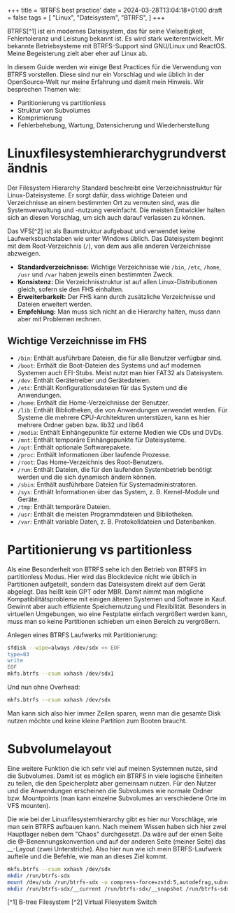 +++
title = 'BTRFS best practice'
date = 2024-03-28T13:04:18+01:00
draft = false
tags = [
    "Linux",
    "Dateisystem",
    "BTRFS",
]
+++

BTRFS[^1] ist ein modernes Dateisystem, das für seine Vielseitigkeit, Fehlertoleranz und Leistung bekannt ist. Es wird stark weiterentwickelt. Mir bekannte Betriebsysteme mit BTRFS-Support sind GNU/Linux und ReactOS. Meine Begeisterung zielt aber eher auf Linux ab.

In diesem Guide werden wir einige Best Practices für die Verwendung von BTRFS vorstellen. Diese sind nur ein Vorschlag und wie üblich in der OpenSource-Welt nur meine Erfahrung und damit mein Hinweis. Wir besprechen Themen wie:
- Partitionierung vs partitionless
- Struktur von Subvolumes
- Komprimierung
- Fehlerbehebung, Wartung, Datensicherung und Wiederherstellung

# Linuxfilesystemhierarchygrundverständnis
Der Filesystem Hierarchy Standard beschreibt eine Verzeichnisstruktur für Linux-Dateisysteme. Er sorgt dafür, dass wichtige Dateien und Verzeichnisse an einem bestimmten Ort zu vermuten sind, was die Systemverwaltung und -nutzung vereinfacht. Die meisten Entwickler halten sich an diesen Vorschlag, um sich auch darauf verlassen zu können.

Das VFS[^2] ist als Baumstruktur aufgebaut und verwendet keine Laufwerksbuchstaben wie unter Windows üblich. Das Dateisystem beginnt mit dem Root-Verzeichnis (`/`), von dem aus alle anderen Verzeichnisse abzweigen.

- **Standardverzeichnisse:** Wichtige Verzeichnisse wie `/bin`, `/etc`, `/home`, `/usr` und `/var` haben jeweils einen bestimmten Zweck.
- **Konsistenz:** Die Verzeichnisstruktur ist auf allen Linux-Distributionen gleich, sofern sie den FHS einhalten.
- **Erweiterbarkeit:** Der FHS kann durch zusätzliche Verzeichnisse und Dateien erweitert werden.
- **Empfehlung:** Man muss sich nicht an die Hierarchy halten, muss dann aber mit Problemen rechnen.

## Wichtige Verzeichnisse im FHS

* `/bin`: Enthält ausführbare Dateien, die für alle Benutzer verfügbar sind.
* `/boot`: Enthält die Boot-Dateien des Systems und auf modernen Systemen auch EFI-Stubs. Meist nutzt man hier FAT32 als Dateisystem.
* `/dev`: Enthält Gerätetreiber und Gerätedateien.
* `/etc`: Enthält Konfigurationsdateien für das System und die Anwendungen.
* `/home`: Enthält die Home-Verzeichnisse der Benutzer.
* `/lib`: Enthält Bibliotheken, die von Anwendungen verwendet werden. Für Systeme die mehrere CPU-Architekturen unterstüzen, kann es hier mehrere Ordner geben bzw. lib32 und lib64
* `/media`: Enthält Einhängepunkte für externe Medien wie CDs und DVDs.
* `/mnt`: Enthält temporäre Einhängepunkte für Dateisysteme.
* `/opt`: Enthält optionale Softwarepakete.
* `/proc`: Enthält Informationen über laufende Prozesse.
* `/root`: Das Home-Verzeichnis des Root-Benutzers.
* `/run`: Enthält Dateien, die für den laufenden Systembetrieb benötigt werden und die sich dynamisch ändern können.
* `/sbin`: Enthält ausführbare Dateien für Systemadministratoren.
* `/sys`: Enthält Informationen über das System, z. B. Kernel-Module und Geräte.
* `/tmp`: Enthält temporäre Dateien.
* `/usr`: Enthält die meisten Programmdateien und Bibliotheken.
* `/var`: Enthält variable Daten, z. B. Protokolldateien und Datenbanken.

# Partitionierung vs partitionless
Als eine Besonderheit von BTRFS sehe ich den Betrieb von BTRFS im partitionless Modus. Hier wird das Blockdevice nicht wie üblich in Partitionen aufgeteilt, sondern das Dateisystem direkt auf dem Gerät abgelegt. Das heißt kein GPT oder MBR.
Damit nimmt man mögliche Kompatibilitätsprobleme mit einigen älteren Systemen und Software in Kauf. Gewinnt aber auch effiziente Speichernutzung und Flexibilität. Besonders in virtuellen Umgebungen, wo eine Festplatte einfach vergrößert werden kann, muss man so keine Partitionen schieben um einen Bereich zu vergrößern.

Anlegen eines BTRFS Laufwerks mit Partitionierung:
```bash
sfdisk --wipe=always /dev/sdx << EOF
type=83
write
EOF
mkfs.btrfs --csum xxhash /dev/sdx1
```
Und nun ohne Overhead:
```bash
mkfs.btrfs --csum xxhash /dev/sdx
```
Man kann sich also hier immer Zeilen sparen, wenn man die gesamte Disk nutzen möchte und keine kleine Partition zum Booten braucht.

# Subvolumelayout
Eine weitere Funktion die ich sehr viel auf meinen Systemnen nutze, sind die Subvolumes. Damit ist es möglich ein BTRFS in viele logische Einheiten zu teilen, die den Speicherplatz aber gemeinsam nutzen. Für den Nutzer und die Anwendungen erscheinen die Subvolumes wie normale Ordner bzw. Mountpoints (man kann einzelne Subvolumes an verschiedene Orte im VFS mounten).

Die wie bei der Linuxfilesystemhierarchy gibt es hier nur Vorschläge, wie man sein BTRFS aufbauen kann. Nach meinem Wissen haben sich hier zwei Hauptlager neben dem "Chaos" durchgesetzt. Da wäre auf der einen Seite die @-Benennungskonvention und auf der anderen Seite (meiner Seite) das __-Layout (zwei Unterstriche). Also hier nun wie ich mein BTRFS-Laufwerk aufteile und die Befehle, wie man an dieses Ziel kommt.

```bash
mkfs.btrfs --csum xxhash /dev/sdx
mkdir /run/btrfs-sdx
mount /dev/sdx /run/btrfs-sdx -o compress-force=zstd:5,autodefrag,subvolid=5
mkdir /run/btrfs-sdx/__current /run/btrfs-sdx/__snapshot /run/btrfs-sdx/__documentation
```

[^1] B-tree Filesystem
[^2] Virtual Filesystem Switch
